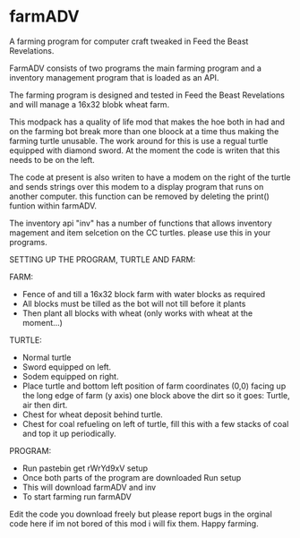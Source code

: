 # farmADV
A farming program for computer craft tweaked in Feed the Beast Revelations.

FarmADV consists of two programs the main farming program and a inventory management program that is loaded as an API.

The farming program is designed and tested in Feed the Beast Revelations and will manage a 16x32 blobk wheat farm. 

This modpack has a quality of life mod that makes the hoe both in had and on the farming bot break more than one bloock at a time thus making the farming turtle unusable.
The work around for this is use a regual turtle equipped with diamond sword. At the moment the code is writen that this needs to be on the left.

The code at present is also writen to have a modem on the right of the turtle and sends strings over this modem to a display program that runs on another computer. this function can be removed by deleting the print() funtion within farmADV.

The inventory api "inv" has a number of functions that allows inventory magement and item selcetion on the CC turtles. please use this in your programs.

SETTING UP THE PROGRAM, TURTLE AND FARM:

FARM:
  - Fence of and till a 16x32 block farm with water blocks as required
  - All blocks must be tilled as the bot will not till before it plants
  - Then plant all blocks with wheat (only works with wheat at the moment...)

TURTLE:
  - Normal turtle
  - Sword equipped on left.
  - Sodem equipped on right.
  - Place turtle and bottom left position of farm coordinates (0,0) facing up the long edge of farm (y axis) one block above the dirt so it goes: Turtle, air then dirt.
  - Chest for wheat deposit behind turtle.
  - Chest for coal refueling on left of turtle, fill this with a few stacks of coal and top it up periodically.
 
 PROGRAM:
  - Run pastebin get rWrYd9xV setup
  - Once both parts of the program are downloaded Run setup
  - This will download farmADV and inv
  - To start farming run farmADV
  
Edit the code you download freely but please report bugs in the orginal code here if im not bored of this mod i will fix them. 
Happy farming.
  
